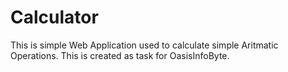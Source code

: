 # Calculator
This is simple Web Application used to calculate simple Aritmatic Operations.
This is created as task for OasisInfoByte.

